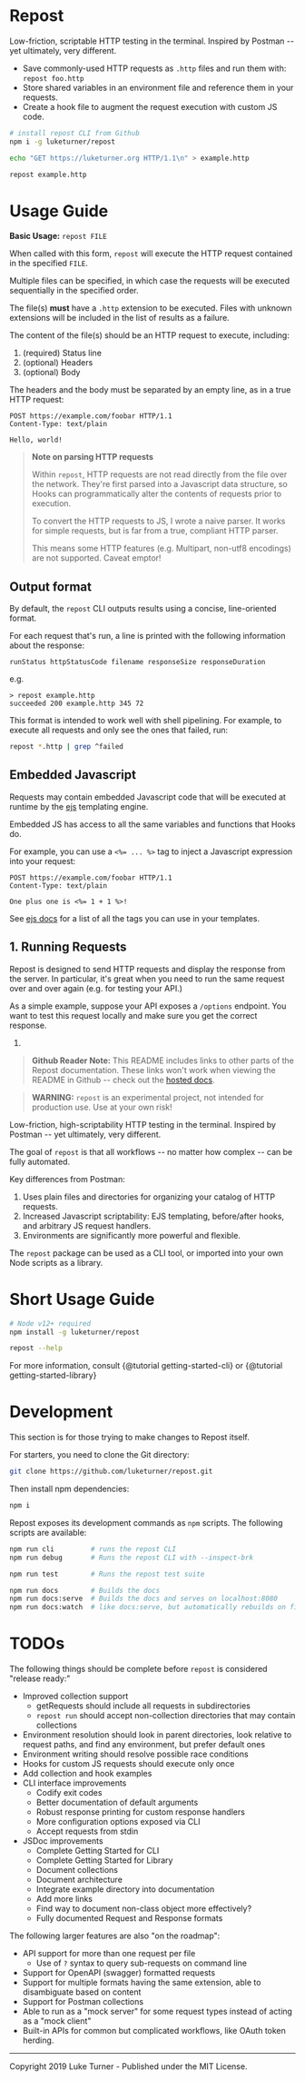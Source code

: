 # Repost

Low-friction, scriptable HTTP testing in the terminal. Inspired by Postman -- yet ultimately, very different.

- Save commonly-used HTTP requests as `.http` files and run them with: `repost foo.http`
- Store shared variables in an environment file and reference them in your requests.
- Create a hook file to augment the request execution with custom JS code.

```bash
# install repost CLI from Github
npm i -g luketurner/repost

echo "GET https://luketurner.org HTTP/1.1\n" > example.http

repost example.http
```

# Usage Guide

**Basic Usage:** `repost FILE`

When called with this form, `repost` will execute the HTTP request contained in the specified `FILE`.

Multiple files can be specified, in which case the requests will be executed sequentially in the specified order.

The file(s) **must** have a `.http` extension to be executed. Files with unknown extensions will be included in the list of results as a failure.

The content of the file(s) should be an HTTP request to execute, including:

1. (required) Status line
2. (optional) Headers
3. (optional) Body

The headers and the body must be separated by an empty line, as in a true HTTP request:

```
POST https://example.com/foobar HTTP/1.1
Content-Type: text/plain

Hello, world!
```

> **Note on parsing HTTP requests**
>
> Within `repost`, HTTP requests are not read directly from the file over the network. They're first parsed into a Javascript data structure, so Hooks can programmatically alter the contents of requests prior to execution.
>
> To convert the HTTP requests to JS, I wrote a naive parser. It works for simple requests, but is far from a true, compliant HTTP parser.
>
> This means some HTTP features (e.g. Multipart, non-utf8 encodings) are not supported. Caveat emptor!

## Output format

By default, the `repost` CLI outputs results using a concise, line-oriented format.

For each request that's run, a line is printed with the following information about the response:

```
runStatus httpStatusCode filename responseSize responseDuration
```

e.g.

```
> repost example.http
succeeded 200 example.http 345 72
```

This format is intended to work well with shell pipelining. For example, to execute all requests and only see the ones that failed, run:

```bash
repost *.http | grep ^failed
```

## Embedded Javascript

Requests may contain embedded Javascript code that will be executed at runtime by the [ejs](https://ejs.co/) templating engine.

Embedded JS has access to all the same variables and functions that Hooks do.

For example, you can use a `<%= ... %>` tag to inject a Javascript expression into your request:

```
POST https://example.com/foobar HTTP/1.1
Content-Type: text/plain

One plus one is <%= 1 + 1 %>!
```

See [ejs docs](https://ejs.co/#docs) for a list of all the tags you can use in your templates.

## 1. Running Requests

Repost is designed to send HTTP requests and display the response from the server. In particular, it's great when you need to run the same request over and over again (e.g. for testing your API.)

As a simple example, suppose your API exposes a `/options` endpoint. You want to test this request locally and make sure you get the correct response.

1.

> **Github Reader Note:** This README includes links to other parts of the Repost documentation. These links won't work when viewing the README in Github -- check out the [hosted docs](https://luketurner.org/repost).

> **WARNING:** `repost` is an experimental project, not intended for production use. Use at your own risk!

Low-friction, high-scriptability HTTP testing in the terminal. Inspired by Postman -- yet ultimately, very different.

The goal of `repost` is that all workflows -- no matter how complex -- can be fully automated.

Key differences from Postman:

1. Uses plain files and directories for organizing your catalog of HTTP requests.
1. Increased Javascript scriptability: EJS templating, before/after hooks, and arbitrary JS request handlers.
1. Environments are significantly more powerful and flexible.

The `repost` package can be used as a CLI tool, or imported into your own Node scripts as a library.

# Short Usage Guide

```bash
# Node v12+ required
npm install -g luketurner/repost

repost --help
```

For more information, consult {@tutorial getting-started-cli} or {@tutorial getting-started-library}

# Development

This section is for those trying to make changes to Repost itself.

For starters, you need to clone the Git directory:

```bash
git clone https://github.com/luketurner/repost.git
```

Then install npm dependencies:

```bash
npm i
```

Repost exposes its development commands as `npm` scripts. The following scripts are available:

```bash
npm run cli         # runs the repost CLI
npm run debug       # Runs the repost CLI with --inspect-brk

npm run test        # Runs the repost test suite

npm run docs        # Builds the docs
npm run docs:serve  # Builds the docs and serves on localhost:8080
npm run docs:watch  # like docs:serve, but automatically rebuilds on file changes
```

# TODOs

The following things should be complete before `repost` is considered "release ready:"

- Improved collection support
  - getRequests should include all requests in subdirectories
  - `repost run` should accept non-collection directories that may contain collections
- Environment resolution should look in parent directories, look relative to request paths, and find any environment, but prefer default ones
- Environment writing should resolve possible race conditions
- Hooks for custom JS requests should execute only once
- Add collection and hook examples
- CLI interface improvements
  - Codify exit codes
  - Better documentation of default arguments
  - Robust response printing for custom response handlers
  - More configuration options exposed via CLI
  - Accept requests from stdin
- JSDoc improvements
  - Complete Getting Started for CLI
  - Complete Getting Started for Library
  - Document collections
  - Document architecture
  - Integrate example directory into documentation
  - Add more links
  - Find way to document non-class object more effectively?
  - Fully documented Request and Response formats

The following larger features are also "on the roadmap":

- API support for more than one request per file
  - Use of `?` syntax to query sub-requests on command line
- Support for OpenAPI (swagger) formatted requests
- Support for multiple formats having the same extension, able to disambiguate based on content
- Support for Postman collections
- Able to run as a "mock server" for some request types instead of acting as a "mock client"
- Built-in APIs for common but complicated workflows, like OAuth token herding.

---

Copyright 2019 Luke Turner - Published under the MIT License.
